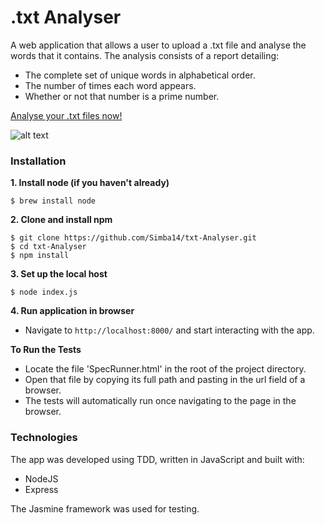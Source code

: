 # .txt Analyser

A web application that allows a user to upload a .txt file and analyse the words that it contains.
The analysis consists of a report detailing:
- The complete set of unique words in alphabetical order.
- The number of times each word appears.
- Whether or not that number is a prime number.

[Analyse your .txt files now!](https://txt-analyser.herokuapp.com/)

![alt text](http://i.imgur.com/Vtoc6u4.jpg)

### Installation

**1. Install node (if you haven't already)**
```
$ brew install node
```
**2. Clone and install npm**
```
$ git clone https://github.com/Simba14/txt-Analyser.git
$ cd txt-Analyser
$ npm install
```
**3. Set up the local host**
```
$ node index.js
```

**4. Run application in browser**
  - Navigate to `http://localhost:8000/` and start interacting with the app.

**To Run the Tests**

- Locate the file 'SpecRunner.html' in the root of the project directory.
- Open that file by copying its full path and pasting in the url field of a browser.
- The tests will automatically run once navigating to the page in the browser.

### Technologies

The app was developed using TDD, written in JavaScript and built with:

- NodeJS
- Express

The Jasmine framework was used for testing.
